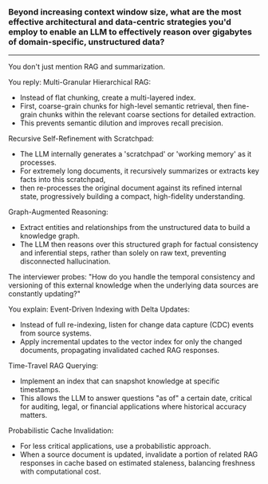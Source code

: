 ### Beyond increasing context window size, what are the most effective architectural and data-centric strategies you'd employ to enable an LLM to effectively reason over gigabytes of domain-specific, unstructured data?
---

You don't just mention RAG and summarization.

You reply:
Multi-Granular Hierarchical RAG: 
 - Instead of flat chunking, create a multi-layered index. 
 - First, coarse-grain chunks for high-level semantic retrieval, then fine-grain chunks within the relevant coarse sections for detailed extraction. 
 - This prevents semantic dilution and improves recall precision.

Recursive Self-Refinement with Scratchpad: 
 - The LLM internally generates a 'scratchpad' or 'working memory' as it processes. 
 - For extremely long documents, it recursively summarizes or extracts key facts into this scratchpad, 
 - then re-processes the original document against its refined internal state, progressively building a compact, high-fidelity understanding.

Graph-Augmented Reasoning: 
 - Extract entities and relationships from the unstructured data to build a knowledge graph. 
 - The LLM then reasons over this structured graph for factual consistency and inferential steps, rather than solely on raw text, preventing disconnected hallucination.

The interviewer probes:
"How do you handle the temporal consistency and versioning of this external knowledge when the underlying data sources are constantly updating?"

You explain:
Event-Driven Indexing with Delta Updates: 
 - Instead of full re-indexing, listen for change data capture (CDC) events from source systems. 
 - Apply incremental updates to the vector index for only the changed documents, propagating invalidated cached RAG responses.

Time-Travel RAG Querying: 
 - Implement an index that can snapshot knowledge at specific timestamps.
 - This allows the LLM to answer questions "as of" a certain date, critical for auditing, legal, or financial applications where historical accuracy matters.

Probabilistic Cache Invalidation: 
 - For less critical applications, use a probabilistic approach. 
 - When a source document is updated, invalidate a portion of related RAG responses in cache based on estimated staleness, balancing freshness with computational cost.
